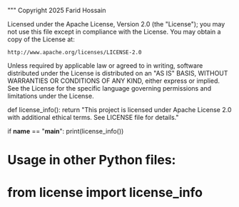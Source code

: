 """
Copyright 2025 Farid Hossain

Licensed under the Apache License, Version 2.0 (the "License");
you may not use this file except in compliance with the License.
You may obtain a copy of the License at:

    http://www.apache.org/licenses/LICENSE-2.0

Unless required by applicable law or agreed to in writing, software
distributed under the License is distributed on an "AS IS" BASIS,
WITHOUT WARRANTIES OR CONDITIONS OF ANY KIND, either express or implied.
See the License for the specific language governing permissions and
limitations under the License.



def license_info():
    return "This project is licensed under Apache License 2.0 with additional ethical terms. See LICENSE file for details."

if __name__ == "__main__":
    print(license_info())

# Usage in other Python files:
# from license import license_info
